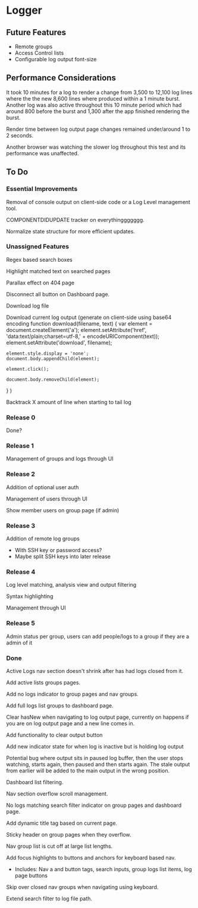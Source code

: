 # Logger

## Future Features

 - Remote groups
 - Access Control lists
 - Configurable log output font-size


## Performance Considerations

It took 10 minutes for a log to render a change from 3,500 to 12,100 log lines where the the new 8,600 lines where produced within a 1 minute burst.
Another log was also active throughout this 10 minute period which had around 800 before the burst and 1,300 after the app finished rendering the burst.

Render time between log output page changes remained under/around 1 to 2 seconds.

Another browser was watching the slower log throughout this test and its performance was unaffected.


## To Do

### Essential Improvements

Removal of console output on client-side code or a Log Level management tool.

COMPONENTDIDUPDATE tracker on everythinggggggg.

Normalize state structure for more efficient updates.

### Unassigned Features

Regex based search boxes

Highlight matched text on searched pages

Parallax effect on 404 page

Disconnect all button on Dashboard page.

Download log file

Download current log output (generate on client-side using base64 encoding
  function download(filename, text) {
    var element = document.createElement('a');
    element.setAttribute('href', 'data:text/plain;charset=utf-8,' + encodeURIComponent(text));
    element.setAttribute('download', filename);

    element.style.display = 'none';
    document.body.appendChild(element);

    element.click();

    document.body.removeChild(element);
  }
)

Backtrack X amount of line when starting to tail log


### Release 0

Done?

### Release 1

Management of groups and logs through UI

### Release 2

Addition of optional user auth

Management of users through UI

Show member users on group page (if admin)

### Release 3

Addition of remote log groups
 - With SSH key or password access?
 - Maybe split SSH keys into later release

### Release 4

Log level matching, analysis view and output filtering

Syntax highlighting

Management through UI

### Release 5

Admin status per group, users can add people/logs to a group if they are a admin of it


### Done

Active Logs nav section doesn't shrink after has had logs closed from it.

Add active lists groups pages.

Add no logs indicator to group pages and nav groups.

Add full logs list groups to dashboard page.

Clear hasNew when navigating to log output page, currently on happens if you are on log output page and a new line comes in.

Add functionality to clear output button

Add new indicator state for when log is inactive but is holding log output

Potential bug where output sits in paused log buffer, then the user stops watching, starts again, then paused and then starts again. The stale output from earlier will be added to the main output in the wrong position.

Dashboard list filtering.

Nav section overflow scroll management.

No logs matching search filter indicator on group pages and dashboard page.

Add dynamic title tag based on current page.

Sticky header on group pages when they overflow.

Nav group list is cut off at large list lengths.

Add focus highlights to buttons and anchors for keyboard based nav.
  - Includes: Nav a and button tags, search inputs, group logs list items, log page buttons

Skip over closed nav groups when navigating using keyboard.

Extend search filter to log file path.
